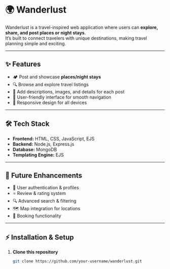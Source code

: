 
# 🌍 Wanderlust

Wanderlust is a travel-inspired web application where users can **explore, share, and post places or night stays**.  
It’s built to connect travelers with unique destinations, making travel planning simple and exciting.

---

## ✨ Features
- 🏕️ Post and showcase **places/night stays**
- 🔍 Browse and explore travel listings
- 📝 Add descriptions, images, and details for each post
- 👤 User-friendly interface for smooth navigation
- 📱 Responsive design for all devices

---

## 🛠️ Tech Stack
- **Frontend:** HTML, CSS, JavaScript, EJS
- **Backend:** Node.js, Express.js
- **Database:** MongoDB
- **Templating Engine:** EJS

---

## 🚀 Future Enhancements
- 🔑 User authentication & profiles
- ⭐ Review & rating system
- 🔍 Advanced search & filtering
- 🗺️ Map integration for locations
- 🏨 Booking functionality

---

## ⚡ Installation & Setup

1. **Clone this repository**
   ```bash
   git clone https://github.com/your-username/wanderlust.git
